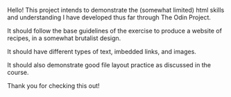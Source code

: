 Hello!
This project intends to demonstrate the (somewhat limited)
html skills and understanding I have developed thus far
through The Odin Project.

It should follow the base guidelines of the exercise 
to produce a website of recipes, in a somewhat brutalist
design.

It should have different types of text, imbedded links, and
images.

It should also demonstrate good file layout practice as
discussed in the course.

Thank you for checking this out!